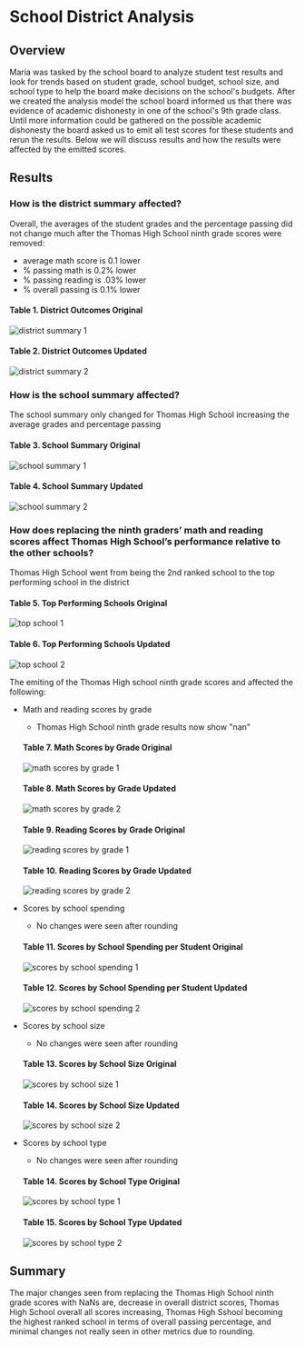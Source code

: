 # School District Analysis
## Overview
Maria was tasked by the school board to analyze student test results and look for trends based on student grade, school budget, school size, and school type to help the board make decisions on the school's budgets. After we created the analysis model the school board informed us that there was evidence of academic dishonesty in one of the school's 9th grade class. Until more information could be gathered on the possible academic dishonesty the board asked us to emit all test scores for these students and rerun the results. Below we will discuss results and how the results were affected by the emitted scores.

## Results

### How is the district summary affected?
Overall, the averages of the student grades and the percentage passing did not change much after the Thomas High School ninth grade scores were removed:

  - average math score is 0.1 lower
  - % passing math is 0.2% lower
  - % passing reading is .03% lower
  - % overall passing is 0.1% lower

#### Table 1. District Outcomes Original
![district summary 1](https://user-images.githubusercontent.com/57120024/159135792-0cbe855b-b9d6-4971-a402-1b9893f5e142.png)

#### Table 2. District Outcomes Updated
![district summary 2](https://user-images.githubusercontent.com/57120024/159135798-bbb783a8-d6f9-42c0-a15e-88e2c0291960.png)

### How is the school summary affected?
The school summary only changed for Thomas High School increasing the average grades and percentage passing

#### Table 3. School Summary Original
![school summary 1](https://user-images.githubusercontent.com/57120024/159135874-592b0fc6-01de-41bb-92d3-69cb6963431e.png)

#### Table 4. School Summary Updated
![school summary 2](https://user-images.githubusercontent.com/57120024/159135878-3475e13a-61bd-442c-b225-693af1f701a9.png)

### How does replacing the ninth graders’ math and reading scores affect Thomas High School’s performance relative to the other schools?
Thomas High School went from being the 2nd ranked school to the top performing school in the district

#### Table 5. Top Performing Schools Original
![top school 1](https://user-images.githubusercontent.com/57120024/159135931-044eb844-676c-4a26-a028-96cedddfcced.png)

#### Table 6. Top Performing Schools Updated
![top school 2](https://user-images.githubusercontent.com/57120024/159135934-92831829-74c0-486b-a0af-fede66c8a160.png)


The emiting of the Thomas High school ninth grade scores and affected the following:
  - Math and reading scores by grade
      - Thomas High School ninth grade results now show "nan"
      #### Table 7. Math Scores by Grade Original 
      ![math scores by grade 1](https://user-images.githubusercontent.com/57120024/159136002-a0ebdfdd-f048-42f5-9647-99576deab999.png)
      #### Table 8. Math Scores by Grade Updated
      ![math scores by grade 2](https://user-images.githubusercontent.com/57120024/159136008-478eeef7-18f1-4cda-8301-6e3705623451.png)
      #### Table 9. Reading Scores by Grade Original 
      ![reading scores by grade 1](https://user-images.githubusercontent.com/57120024/159136012-5ca728a4-d410-457f-b356-c9962dccdd32.png)
      #### Table 10. Reading Scores by Grade Updated
      ![reading scores by grade 2](https://user-images.githubusercontent.com/57120024/159136015-1b004eb9-bc69-4732-84cb-68ebf8c87b6d.png)

  - Scores by school spending
      - No changes were seen after rounding
      #### Table 11. Scores by School Spending per Student Original
      ![scores by school spending 1](https://user-images.githubusercontent.com/57120024/159136110-3a19bed6-6246-44b4-b64e-19c8bff37e04.png)
      #### Table 12. Scores by School Spending per Student Updated
      ![scores by school spending 2](https://user-images.githubusercontent.com/57120024/159136114-75302897-2303-4f2f-93ca-ba22222e93dd.png)

  - Scores by school size
       - No changes were seen after rounding
      #### Table 13. Scores by School Size Original
      ![scores by school size 1](https://user-images.githubusercontent.com/57120024/159136125-27300db2-340a-4a34-aef5-9007802a2e25.png)
      #### Table 14. Scores by School Size Updated
      ![scores by school size 2](https://user-images.githubusercontent.com/57120024/159136128-635667bf-6d25-4cbc-a034-84e8d3bf051e.png)


  - Scores by school type
       - No changes were seen after rounding
      #### Table 14. Scores by School Type Original 
      ![scores by school type 1](https://user-images.githubusercontent.com/57120024/159136130-c9e92dd2-7436-4532-961e-cd343b1fe0cb.png)
      #### Table 15. Scores by School Type Updated
      ![scores by school type 2](https://user-images.githubusercontent.com/57120024/159136141-0a6be767-60b6-46bd-ad25-fea21f0cb5a5.png)

## Summary

The major changes seen from replacing the Thomas High School ninth grade scores with NaNs are, decrease in overall district scores, Thomas High School overall all scores increasing, Thomas High Sshool becoming the highest ranked school in terms of overall passing percentage, and minimal changes not really seen in other metrics due to rounding. 


